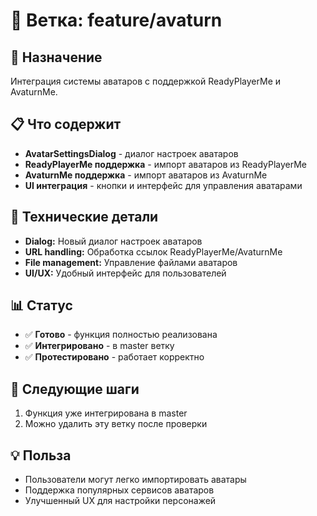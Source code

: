 # 🌿 Ветка: feature/avaturn

## 🎯 **Назначение**
Интеграция системы аватаров с поддержкой ReadyPlayerMe и AvaturnMe.

## 📋 **Что содержит**
- **AvatarSettingsDialog** - диалог настроек аватаров
- **ReadyPlayerMe поддержка** - импорт аватаров из ReadyPlayerMe
- **AvaturnMe поддержка** - импорт аватаров из AvaturnMe
- **UI интеграция** - кнопки и интерфейс для управления аватарами

## 🔧 **Технические детали**
- **Dialog:** Новый диалог настроек аватаров
- **URL handling:** Обработка ссылок ReadyPlayerMe/AvaturnMe
- **File management:** Управление файлами аватаров
- **UI/UX:** Удобный интерфейс для пользователей

## 📊 **Статус**
- ✅ **Готово** - функция полностью реализована
- ✅ **Интегрировано** - в master ветку
- ✅ **Протестировано** - работает корректно

## 🚀 **Следующие шаги**
1. Функция уже интегрирована в master
2. Можно удалить эту ветку после проверки

## 💡 **Польза**
- Пользователи могут легко импортировать аватары
- Поддержка популярных сервисов аватаров
- Улучшенный UX для настройки персонажей